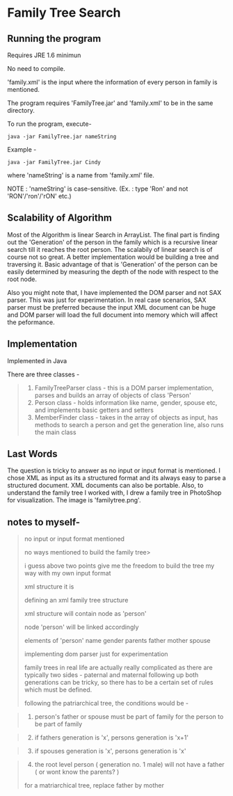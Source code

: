 Family Tree Search
=============

Running the program
------------

Requires JRE 1.6 minimun

No need to compile.

'family.xml' is the input where the information of every person in family is mentioned.

The program requires 'FamilyTree.jar' and 'family.xml' to be in the same directory.

To run the program, execute-
```
java -jar FamilyTree.jar nameString
```
Example -
```
java -jar FamilyTree.jar Cindy
```
where 'nameString' is a name from 'family.xml' file.

NOTE : 'nameString' is case-sensitive. (Ex. : type 'Ron' and not 'RON'/'ron'/'rON' etc.)

Scalability of Algorithm
---------------

Most of the Algorithm is linear Search in ArrayList. The final part is finding out the 'Generation' of the person in the family which is a recursive linear search till it reaches the root person. The scalabily of linear search is of course not so great. A better implementation would be building a tree and traversing it. Basic advantage of that is 'Generation' of the person can be easily determined by measuring the depth of the node with respect to the root node.

Also you might note that, I have implemented the DOM parser and not SAX parser. This was just for experimentation. In real case scenarios, SAX parser must be preferred because the input XML document can be huge and DOM parser will load the full document into memory which will affect the peformance.

Implementation
-------------

Implemented in Java

There are three classes -
>1. FamilyTreeParser class - this is a DOM parser implementation, parses and builds an array of objects of class 'Person'
>2. Person class - holds information like name, gender, spouse etc, and implements basic getters and setters
>3. MemberFinder class - takes in the array of objects as input, has methods to search a person and get the generation line, also runs the main class

Last Words
---------
The question is tricky to answer as no input or input format is mentioned. I chose XML as input as its a structured format and its always easy to parse a structured document. XML documents can also be portable.
Also, to understand the family tree I worked with, I drew a family tree in PhotoShop for visualization. The image is 'familytree.png'.


notes to myself-
---------

>no input or input format mentioned
>
>no ways mentioned to build the family tree>
>
>i guess above two points give me the freedom to build the tree my way with my own input format
>
>xml structure it is
>
>defining an xml family tree structure
>
>xml structure will contain node as 'person'
>
>node 'person' will be linked accordingly
>
>elements of 'person'
>	name
>	gender
>	parents
>		father
>		mother
>	spouse	
>
>implementing dom parser just for experimentation
>
>family trees in real life are actually really complicated as there are typically two sides - paternal and maternal
>following up both generations can be tricky, so there has to be a certain set of rules which must be defined.
>
>following the patriarchical tree, the conditions would be -

>1. person's father or spouse must be part of family for the person to be part of family

>2. if fathers generation is 'x', persons generation is 'x+1'

>3. if spouses generation is 'x', persons generation is 'x'

>4. the root level person ( generation no. 1 male) will not have a father ( or wont know the parents? )
>
>for a matriarchical tree, replace father by mother
